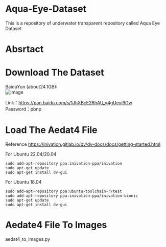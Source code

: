 # Aqua-Eye-Dataset
This is a repository of underwater transparent repository called Aqua Eye Dataset

# Absrtact


# Download The Dataset

BaiduYun (about24.1GB):  
![image](https://user-images.githubusercontent.com/90367095/188877669-6318628e-6347-4a44-8c32-6e31493661ae.png)  

Link：https://pan.baidu.com/s/1JhXBcE26hAU_y4gUevi9Gw  
Password：pbnp  

# Load The Aedat4 File

Reference  https://inivation.gitlab.io/dv/dv-docs/docs/getting-started.html


For Ubuntu 22.04/20.04    
```
sudo add-apt-repository ppa:inivation-ppa/inivation  
sudo apt-get update  
sudo apt-get install dv-gui
```

For Ubuntu 18.04
```
sudo add-apt-repository ppa:ubuntu-toolchain-r/test
sudo add-apt-repository ppa:inivation-ppa/inivation-bionic
sudo apt-get update
sudo apt-get install dv-gui
```
# Aedate4 File To Images  
aedat4_to_images.py
